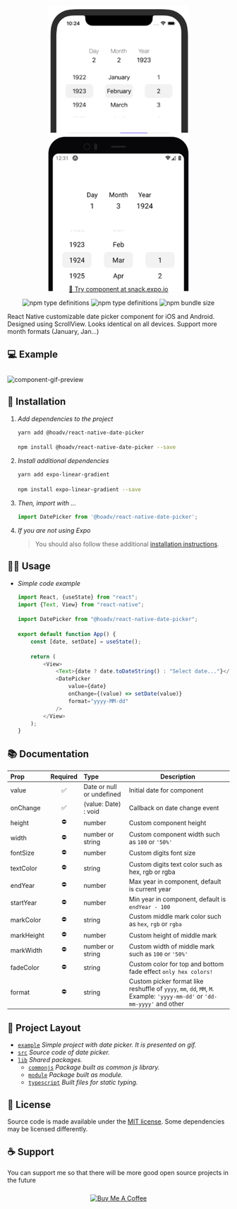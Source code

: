 <p align="center">
  <img src="https://github.com/hoadv/react-native-date-picker/blob/master/assets/logo.png" style="margin-bottom: -30px" width="320"/>
</p>
<p align="center">
  <img src="https://github.com/hoadv/react-native-date-picker/blob/master/assets/logo-android.png" style="margin-bottom: -30px" width="320"/>
</p>

<p align="center">
    <a href="https://snack.expo.dev/@hoavd106/react-native-date-picker">🎯 Try component at snack.expo.io</a>
</p>

<p align="center">
    <img src="https://img.shields.io/badge/Runs%20with%20Expo-000.svg?style=flat&logo=EXPO&labelColor=ffffff&logoColor=000" alt="npm type definitions"/>
    <img src="https://img.shields.io/npm/types/@hoadv/react-native-date-picker" alt="npm type definitions"/>
    <img src="https://img.shields.io/bundlephobia/min/@hoadv/react-native-date-picker" alt="npm bundle size"/>
</p>

React Native customizable date picker component for iOS and Android. Designed using ScrollView. Looks identical on all
devices. Support more month formats (January, Jan...)

## 💻 Example
<img style="margin-top: 10px" src="https://github.com/DieTime/react-native-date-picker/raw/master/assets/example.gif" height="400" alt="component-gif-preview"/>

## 💬 Installation

1. *Add dependencies to the project*

    ```bash
    yarn add @hoadv/react-native-date-picker
    
    npm install @hoadv/react-native-date-picker --save
    ```

2. *Install additional dependencies*

    ```bash
    yarn add expo-linear-gradient
    
    npm install expo-linear-gradient --save
    ```

3. *Then, import with ...*

    ```js
    import DatePicker from '@hoadv/react-native-date-picker';
    ```

4. *If you are not using Expo*
   > You should also follow these additional [installation instructions](https://github.com/expo/expo/tree/master/packages/expo-linear-gradient#installation-in-bare-react-native-projects).

## 👩‍💻 Usage

- *Simple code example*
    ```javascript
    import React, {useState} from "react";
    import {Text, View} from "react-native";
    
    import DatePicker from "@hoadv/react-native-date-picker";
    
    export default function App() {
        const [date, setDate] = useState();
    
        return (
            <View>
                <Text>{date ? date.toDateString() : "Select date..."}</Text>
                <DatePicker
                    value={date}
                    onChange={(value) => setDate(value)}
                    format="yyyy-MM-dd"
                />
            </View>
        );
    }
    ```

## 📚 Documentation

| Prop       | Required | Type                      | Description                                                   |
|:---------- |:--------:|:------------------------- | ------------------------------------------------------------- |
| value      | ✅        | Date or null or undefined | Initial date for component                                    |
| onChange   | ✅        | (value: Date) : void      | Callback on date change event                                 |
| height     | ⛔        | number                    | Custom component height                                       |
| width      | ⛔        | number or string          | Custom component width such as `100` or `'50%'`                   |
| fontSize   | ⛔        | number                    | Custom digits font size                                       |
| textColor  | ⛔        | string                    | Custom digits text color such as hex, rgb or rgba             |
| endYear    | ⛔        | number                    | Max year in component, default is current year                |
| startYear  | ⛔        | number                    | Min year in component, default is `endYear - 100`             |
| markColor  | ⛔        | string                    | Custom middle mark color such as `hex`, `rgb` or `rgba`             |
| markHeight | ⛔        | number                    | Custom height of middle mark                                  |
| markWidth  | ⛔        | number or string          | Custom width of middle mark such as `100` or `'50%'`              |
| fadeColor  | ⛔        | string                    | Custom color for top and bottom fade effect `only hex colors!` |
| format     | ⛔        | string                    | Custom picker format like reshuffle of `yyyy`, `mm`, `dd`, `MM`, `M`. Example: `'yyyy-mm-dd'` or `'dd-mm-yyyy'` and other |

## 📂 Project Layout

- [`example`](/example) *Simple project with date picker. It is presented on gif.*
- [`src`](/src) *Source code of date picker.*
- [`lib`](/lib) *Shared packages.*
    - [`commonjs`](/lib/commonjs) *Package built as common js library.*
    - [`module`](/lib/module) *Package built as module.*
    - [`typescript`](/lib/typescript) *Built files for static typing.*

## 📃 License

Source code is made available under the [MIT license](LICENSE.md). Some dependencies may be licensed differently.

## ☕ Support

You can support me so that there will be more good open source projects in the future
<p align="center" style="padding: 10px 0 20px 0">
  <a href="https://www.buymeacoffee.com/hdcoder" target="_blank">
    <img src="https://cdn.buymeacoffee.com/buttons/default-orange.png" alt="Buy Me A Coffee" height="50" width="220">
  </a>
</p>
